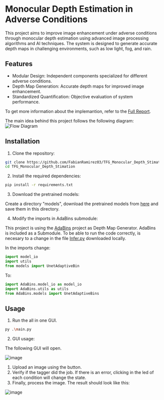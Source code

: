 # Monocular Depth Estimation in Adverse Conditions


This project aims to improve image enhancement under adverse conditions through monocular depth estimation using advanced image processing algorithms and AI techniques. The system is designed to generate accurate depth maps in challenging environments, such as low light, fog, and rain.
## Features
- Modular Design: Independent components specialized for different adverse conditions.
- Depth Map Generation: Accurate depth maps for improved image enhancement.
- Standardized Quantification: Objective evaluation of system performance.

To get more information about the implemantion, refer to the [Full Report](Docs/Reporte-Escrito.pdf).

The main idea behind this project follows the following diagram:
![Flow Diagram](https://github.com/FabianRamirez03/TFG_Monocular_Depth_Stimation/assets/38987714/62fcb5a0-5e45-4db2-9c29-b37f2d50de6a)



## Installation

1. Clone the repository:
```sh
git clone https://github.com/FabianRamirez03/TFG_Monocular_Depth_Stimation.git
cd TFG_Monocular_Depth_Stimation
```

2. Install the required dependencies:
```sh
pip install -r requirements.txt
```

3. Download the pretrained models:

Create a directory "models", download the pretrained models from [here](https://drive.google.com/drive/folders/1vkp2olfbOAa49DCGpQFov3BT3dVOVK2K?usp=drive_link) and save them in this directory.

4. Modify the imports in AdaBins submodule:

This project is using the [AdaBins](https://github.com/shariqfarooq123/AdaBins) project as Depth Map Generator. AdaBins is included as a Submodule. 
To be able to run the code correctly, is necesary to a change in the file [Infer.py](https://github.com/shariqfarooq123/AdaBins/blob/0952d91e9e762be310bb4cd055cbfe2448c0ce20/infer.py) downloaded locally. 

In the imports change:

```python
import model_io
import utils
from models import UnetAdaptiveBin
```
To:

```python
import AdaBins.model_io as model_io
import AdaBins.utils as utils
from AdaBins.models import UnetAdaptiveBins
```

## Usage

1. Run the all in one GUI.

```sh
py .\main.py
```

2. GUI usage:

The following GUI will open.

![image](https://github.com/FabianRamirez03/TFG_Monocular_Depth_Stimation/assets/38987714/1d0d1036-5779-439b-b3ef-90c77d901f0e)

  1. Upload an image using the button.
  2. Verify if the tagger did the job. If there is an error, clicking in the led of each condition will change the state.
  3. Finally, process the image. The result should look like this:

![image](https://github.com/FabianRamirez03/TFG_Monocular_Depth_Stimation/assets/38987714/ea10cbf7-bd39-4707-9411-c373e4020764)

